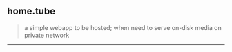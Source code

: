## home.tube

> a simple webapp to be hosted; when need to serve on-disk media on private network

---
